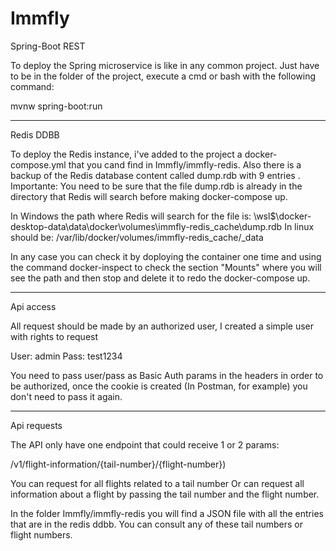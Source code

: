 # Immfly

Spring-Boot REST

To deploy the Spring microservice is like in any common project. 
Just have to be in the folder of the project, execute a cmd or bash with the following command: 

mvnw spring-boot:run

-------------------------------------------------------------------------------------------------

Redis DDBB

To deploy the Redis instance, i've added to the project a docker-compose.yml that you cand find in Immfly/immfly-redis.
Also there is a backup of the Redis database content called dump.rdb with 9 entries .
Importante: You need to be sure that the file dump.rdb is already in the directory that Redis will search before making
docker-compose up.

In Windows the path where Redis will search for the file is: 
        \\wsl$\docker-desktop-data\data\docker\volumes\immfly-redis_cache\dump.rdb
In linux should be:
         /var/lib/docker/volumes/immfly-redis_cache/_data

In any case you can check it by doploying the container one time and using the command docker-inspect to check the section
"Mounts" where you will see the path and then stop and delete it to redo the docker-compose up.

---------------------------------------

Api access

All request should be made by an authorized user, I created a simple user with rights to request

User: admin
Pass: test1234

You need to pass user/pass as Basic Auth params in the headers in order to be authorized, once the 
cookie is created (In Postman, for example) you don't need to pass it again.


---------------------------------------

Api requests

The API only have one endpoint that could receive 1 or 2 params:

/v1/flight-information/{tail-number}/{flight-number}) 

You can request for all flights related to a tail number 
Or can request all information about a flight by passing the tail number and the flight number.

In the folder Immfly/immfly-redis you will find a JSON file with all the entries that are in the redis ddbb. You can consult any of these tail numbers or flight numbers.

 

